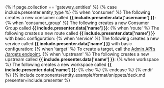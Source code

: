 {% if page.collection == 'gateway_entities' %}
{% case include.presenter.entity_type %}
{% when 'consumer' %}
  The following creates a new consumer called **{{ include.presenter.data['username'] }}**:
{% when 'consumer_group' %}
  The following creates a new Consumer Group called **{{ include.presenter.data['name'] }}**:
{% when 'route' %}
  The following creates a new route called **{{ include.presenter.data['name'] }}** with basic configuration:
{% when 'service' %}
  The following creates a new service called **{{ include.presenter.data['name'] }}** with basic configuration:
{% when 'target' %}
  To create a target, call the [Admin API’s /targets endpoint](https://docs.konghq.com/gateway/api/admin-ee/latest/#/Targets).
{% when 'upstream' %}
  The following creates a new upstream called **{{ include.presenter.data['name'] }}**:
{% when workspace %}
  The following creates a new workspace called **{{ include.presenter.data['name'] }}**:
{% else %}
{% endcase %}
{% endif %}
{% include components/entity_example/format/snippets/deck.md presenter=include.presenter %}

